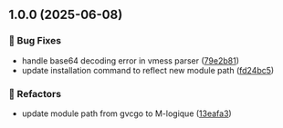## 1.0.0 (2025-06-08)

### 🐛 Bug Fixes

* handle base64 decoding error in vmess parser ([79e2b81](https://github.com/M-logique/vpnparser/commit/79e2b81a0817e331538b674cd802b93bc6a28f3f))
* update installation command to reflect new module path ([fd24bc5](https://github.com/M-logique/vpnparser/commit/fd24bc5ab265b4bebdb7a599e95773802cc95a0d))

### 🚧 Refactors

* update module path from gvcgo to M-logique ([13eafa3](https://github.com/M-logique/vpnparser/commit/13eafa356efed7b283ab5a19dab3c2633b92107f))
